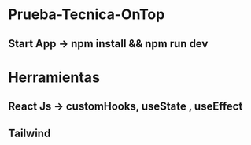 # Prueba-Tecnica-OnTop
## Start App -> npm install && npm run dev

# Herramientas

## React Js -> customHooks, useState , useEffect
## Tailwind
